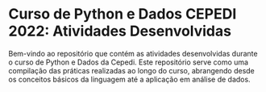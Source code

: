 # Curso de Python e Dados CEPEDI 2022: Atividades Desenvolvidas

Bem-vindo ao repositório que contém as atividades desenvolvidas durante o curso de Python e Dados da Cepedi. Este repositório serve como uma compilação das práticas realizadas ao longo do curso, abrangendo desde os conceitos básicos da linguagem até a aplicação em análise de dados.
